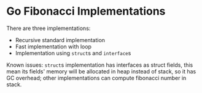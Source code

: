 # Go Fibonacci Implementations

There are three implementations:

* Recursive standard implementation
* Fast implementation with loop
* Implementation using `struct`s and `interface`s

Known issues: `struct`s implementation has interfaces as struct fields,
this mean its fields' memory will be allocated in heap instead of stack,
so it has GC overhead; other implementations can compute fibonacci number
in stack.
